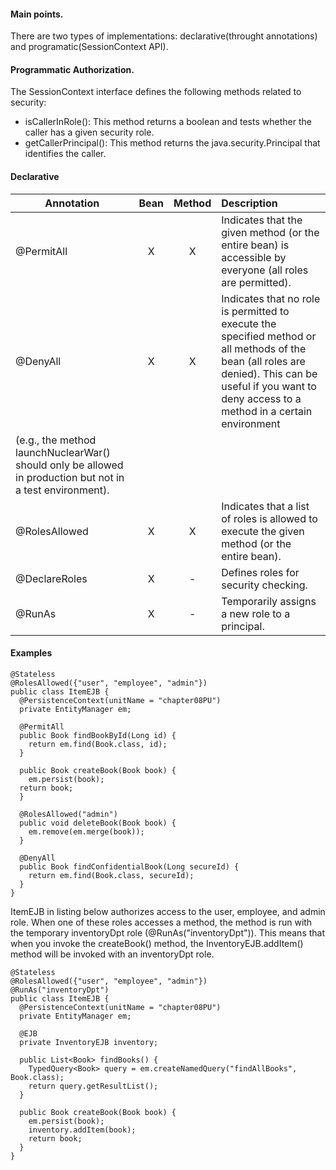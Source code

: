 #### Main points.
There are two types of implementations: declarative(throught annotations) and programatic(SessionContext API). 

#### Programmatic Authorization.
The SessionContext interface defines the following methods related to security:
* isCallerInRole(): This method returns a boolean and tests whether the caller has a given security role.
* getCallerPrincipal(): This method returns the java.security.Principal that identifies the caller.

#### Declarative 

| Annotation        |Bean |Method           | Description  |
| ------------- |:---:|:-------------:| :-----|
| @PermitAll      |X| X | Indicates that the given method (or the entire bean) is accessible by everyone (all roles are permitted).|
| @DenyAll      |X| X      |   Indicates that no role is permitted to execute the specified method or all methods of the bean (all roles are denied). This can be useful if you want to deny access to a method in a certain environment
(e.g., the method launchNuclearWar() should only be allowed in production but not in a test environment). |
| @RolesAllowed |X| X      |    Indicates that a list of roles is allowed to execute the given method (or the entire bean).|
| @DeclareRoles |X|-      |  Defines roles for security checking. |
| @RunAs |X| -     |  Temporarily assigns a new role to a principal. |

#### Examples
```
@Stateless
@RolesAllowed({"user", "employee", "admin"})
public class ItemEJB {
  @PersistenceContext(unitName = "chapter08PU")
  private EntityManager em;
  
  @PermitAll
  public Book findBookById(Long id) {
    return em.find(Book.class, id);
  }
  
  public Book createBook(Book book) {
    em.persist(book);
  return book;
  }
  
  @RolesAllowed("admin")
  public void deleteBook(Book book) {
    em.remove(em.merge(book));
  }
  
  @DenyAll
  public Book findConfidentialBook(Long secureId) {
    return em.find(Book.class, secureId);
  }
}

```
ItemEJB in listing below authorizes access to the user, employee, and admin role. When one of
these roles accesses a method, the method is run with the temporary inventoryDpt role (@RunAs("inventoryDpt")).
This means that when you invoke the createBook() method, the InventoryEJB.addItem() method will be invoked
with an inventoryDpt role.
```
@Stateless
@RolesAllowed({"user", "employee", "admin"})
@RunAs("inventoryDpt")
public class ItemEJB {
  @PersistenceContext(unitName = "chapter08PU")
  private EntityManager em;
  
  @EJB
  private InventoryEJB inventory;
  
  public List<Book> findBooks() {
    TypedQuery<Book> query = em.createNamedQuery("findAllBooks", Book.class);
    return query.getResultList();
  }
  
  public Book createBook(Book book) {
    em.persist(book);
    inventory.addItem(book);
    return book;
  }
}
```
